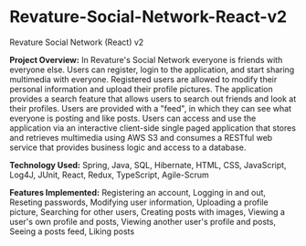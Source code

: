 # Revature-Social-Network-React-v2
Revature Social Network (React) v2

**Project Overview:**
In Revature's Social Network everyone is friends with everyone else. Users can register, login to the application, and start sharing multimedia with everyone. Registered users are allowed to modify their personal information and upload their profile pictures. The application provides a search feature that allows users to search out friends and look at their profiles. Users are provided with a "feed", in which they can see what everyone is posting and like posts. Users can access and use the application via an interactive client-side single paged application that stores and retrieves multimedia using AWS S3 and consumes a RESTful web service that provides business logic and access to a database.

**Technology Used:**
Spring, Java, SQL, Hibernate, HTML, CSS, JavaScript, Log4J, JUnit, React, Redux, TypeScript, Agile-Scrum

**Features Implemented:**
Registering an account, Logging in and out, Reseting passwords, Modifying user information, Uploading a profile picture, Searching for other users, Creating posts with images, Viewing a user's own profile and posts, Viewing another user's profile and posts, Seeing a posts feed, Liking posts
